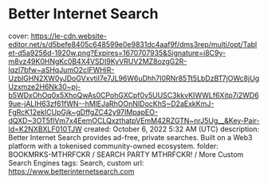# Better Internet Search

cover: https://le-cdn.website-editor.net/s/d5befe8405c648599e0e9831dc4aaf9f/dms3rep/multi/opt/Tablet-d5a9256d-1920w.png?Expires=1670707935&Signature=i8C9y-m8vz49K0HNgKc0B4X4VSDI9KyVRUV2MZ8ozgG2R-Iqzl7bfw~aSHqJumO2cIFWHiR-UzblGHN2XW0yJDoGVxvtiI7e7JL96W6uDhh7I0RNr85Tt5LbDzBT7jOWc8jUgUzxmze2H6Nk30~pj-b5WDxOhOq0x5XhoQwAs0CPohGXCpf0y5UUSC3kkvKIWWLf6Xitp7i2WD69ue-jALIH63zf61fWN--hMlEJaRhOOnNIDocKhS~D2aExkKmJ-FgRcK12ekICUpGjk~gDffgZC42y97IMpapEO-dQXD~3OT5flVm7x4EemOCLQxzthatpVEmM42RZGTN~nrJ5Ug__&Key-Pair-Id=K2NXBXLF010TJW
created: October 6, 2022 5:32 AM (UTC)
description: Better Internet Search provides ad-free, private searches. Built on a Web3 platform with a tokenised community-owned ecosystem.
folder: BOOKMRKS-MTHRFCKR / SEARCH PARTY MTHRFCKR! / More Custom Search Engines
tags: Search, custom
url: https://www.betterinternetsearch.com